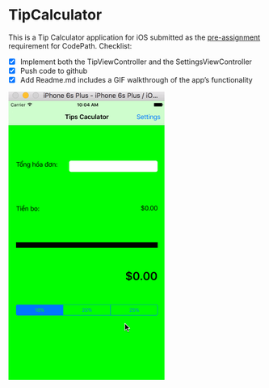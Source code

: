 # TipCalculator
This is a Tip Calculator application for iOS submitted as the [pre-assignment](hhttp://courses.coderschool.vn/swift/prework) requirement for CodePath.
Checklist:
* [x] Implement both the TipViewController and the SettingsViewController
* [x] Push code to github
* [x] Add Readme.md includes a GIF walkthrough of the app’s functionality

![Video Walkthrough](Record.gif)
